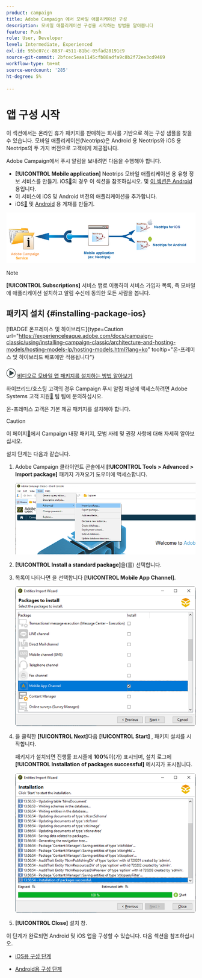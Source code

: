 ```yaml
---
product: campaign
title: Adobe Campaign 에서 모바일 애플리케이션 구성
description: 모바일 애플리케이션 구성을 시작하는 방법을 알아봅니다
feature: Push
role: User, Developer
level: Intermediate, Experienced
exl-id: 95bc07cc-8837-4511-81bc-05fad28191c9
source-git-commit: 2bfcec5eaa1145cfb88adfa9c8b2f72ee3cd9469
workflow-type: tm+mt
source-wordcount: '285'
ht-degree: 5%

---
```


# 앱 구성 시작



이 섹션에서는 온라인 휴가 패키지를 판매하는 회사를 기반으로 하는 구성 샘플을 찾을 수 있습니다. 모바일 애플리케이션(Neotrips)은 Android 용 Neotrips와 iOS 용 Neotrips의 두 가지 버전으로 고객에게 제공됩니다.

Adobe Campaign에서 푸시 알림을 보내려면 다음을 수행해야 합니다.

* **[!UICONTROL Mobile application]** Neotrips 모바일 애플리케이션 용 유형 정보 서비스를 만들기. iOS[&#128279;](configuring-the-mobile-application.md#configuring-ios-service)의 경우 이 섹션을 참조하십시오. 및 [이 섹션은 Android](configuring-the-mobile-application-android.md#configuring-android-service) 용입니다.
* 이 서비스에 iOS 및 Android 버전의 애플리케이션을 추가합니다.
* iOS[&#128279;](create-notifications-ios.md) 및 [Android](create-notifications-android.md) 용 게재를 만들기.

![](assets/nmac_service_diagram.png)

>[!NOTE]
>
>**[!UICONTROL Subscriptions]** 서비스 탭로 이동하여 서비스 가입자 목록, 즉 모바일에 애플리케이션 설치하고 알림 수신에 동의한 모든 사람을 봅니다.

## 패키지 설치 {#installing-package-ios}

[!BADGE 온프레미스 및 하이브리드]{type=Caution url="https://experienceleague.adobe.com/docs/campaign-classic/using/installing-campaign-classic/architecture-and-hosting-models/hosting-models-lp/hosting-models.html?lang=ko" tooltip="온-프레미스 및 하이브리드 배포에만 적용됩니다"}

![](assets/do-not-localize/how-to-video.png) [비디오로 모바일 앱 패키지를 설치하는 방법 알아보기](https://experienceleague.adobe.com/docs/campaign-classic-learn/tutorials/sending-messages/push-channel/installing-the-mobile-app-channel.html#sending-messages)

하이브리드/호스팅 고객의 경우 Campaign 푸시 알림 채널에 액세스하려면 Adobe Systems 고객 지원[&#128279;](https://helpx.adobe.com/kr/enterprise/admin-guide.html/enterprise/using/support-for-experience-cloud.ug.html) 팀 팀에 문의하십시오.

온-프레미스 고객은 기본 제공 패키지를 설치해야 합니다.

>[!CAUTION]
>
>이 페이지[&#128279;](../../installation/using/installing-campaign-standard-packages.md)에서 Campaign 내장 패키지, 모범 사례 및 권장 사항에 대해 자세히 알아보십시오.

설치 단계는 다음과 같습니다.

1. Adobe Campaign 클라이언트 콘솔에서 **[!UICONTROL Tools > Advanced > Import package]** 패키지 가져오기 도우미에 액세스합니다.

   ![](assets/package_ios.png)

1. **[!UICONTROL Install a standard package]**&#x200B;을(를) 선택합니다.

1. 목록이 나타나면 을 선택합니다 **[!UICONTROL Mobile App Channel]**.

   ![](assets/package_ios_2.png)

1. 을 클릭한 **[!UICONTROL Next]**&#x200B;다음 **[!UICONTROL Start]** , 패키지 설치를 시작합니다.

   패키지가 설치되면 진행률 표시줄에 **100%**&#x200B;이(가) 표시되며, 설치 로그에 **[!UICONTROL Installation of packages successful]** 메시지가 표시됩니다.

   ![](assets/package_ios_3.png)

1. **[!UICONTROL Close]** 설치 창.

이 단계가 완료되면 Android 및 iOS 앱을 구성할 수 있습니다.
다음 섹션을 참조하십시오.

* [iOS용 구성 단계](configuring-the-mobile-application.md)

* [Android용 구성 단계](configuring-the-mobile-application-android.md)
